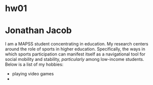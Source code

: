 # hw01 
# **Jonathan Jacob**
I am a MAPSS student concentrating in education. My research centers around the role of sports in higher education. Specifically, the ways in which sports participation can manifest itself as a navigational tool for social mobility and stability, *particularly* among low-income students.  
Below is a list of my hobbies:  
  
- playing video games  
- 